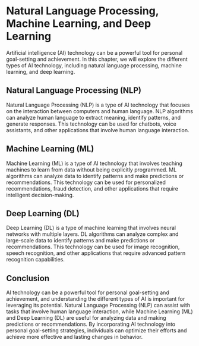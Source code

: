 Natural Language Processing, Machine Learning, and Deep Learning
===============================================================================================================================================

Artificial intelligence (AI) technology can be a powerful tool for personal goal-setting and achievement. In this chapter, we will explore the different types of AI technology, including natural language processing, machine learning, and deep learning.

Natural Language Processing (NLP)
---------------------------------

Natural Language Processing (NLP) is a type of AI technology that focuses on the interaction between computers and human language. NLP algorithms can analyze human language to extract meaning, identify patterns, and generate responses. This technology can be used for chatbots, voice assistants, and other applications that involve human language interaction.

Machine Learning (ML)
---------------------

Machine Learning (ML) is a type of AI technology that involves teaching machines to learn from data without being explicitly programmed. ML algorithms can analyze data to identify patterns and make predictions or recommendations. This technology can be used for personalized recommendations, fraud detection, and other applications that require intelligent decision-making.

Deep Learning (DL)
------------------

Deep Learning (DL) is a type of machine learning that involves neural networks with multiple layers. DL algorithms can analyze complex and large-scale data to identify patterns and make predictions or recommendations. This technology can be used for image recognition, speech recognition, and other applications that require advanced pattern recognition capabilities.

Conclusion
----------

AI technology can be a powerful tool for personal goal-setting and achievement, and understanding the different types of AI is important for leveraging its potential. Natural Language Processing (NLP) can assist with tasks that involve human language interaction, while Machine Learning (ML) and Deep Learning (DL) are useful for analyzing data and making predictions or recommendations. By incorporating AI technology into personal goal-setting strategies, individuals can optimize their efforts and achieve more effective and lasting changes in behavior.
